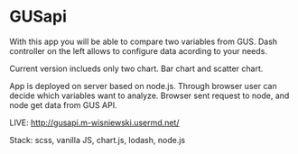 # GUSapi
With this app you will be able to compare two variables from GUS. Dash controller on the left 
allows to configure data acording to your needs.

Current version inclueds only two chart. 
Bar chart and scatter chart.

App is deployed on server based on node.js. Through browser user can decide which variables want to analyze. 
Browser sent request to node, and node get data from GUS API.

LIVE: http://gusapi.m-wisniewski.usermd.net/

Stack:
scss, vanilla JS, chart.js, lodash, node.js
